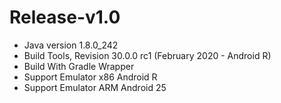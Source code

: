 # Release-v1.0

* Java version 1.8.0_242
* Build Tools, Revision 30.0.0 rc1 (February 2020 - Android R)
* Build With Gradle Wrapper
* Support Emulator x86 Android R
* Support Emulator ARM Android 25